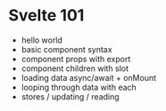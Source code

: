 # Svelte 101

- hello world
- basic component syntax
- component props with export
- component children with slot
- loading data async/await + onMount
- looping through data with each
- stores / updating / reading
